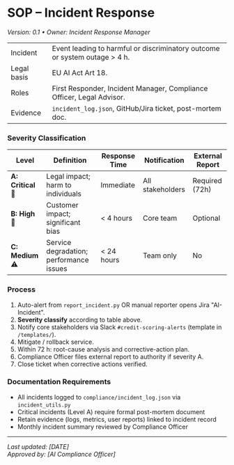 # SOP – Incident Response

_Version: 0.1 • Owner: Incident Response Manager_

|             |                                                                            |
| ----------- | -------------------------------------------------------------------------- |
| Incident    | Event leading to harmful or discriminatory outcome or system outage > 4 h. |
| Legal basis | EU AI Act Art 18.                                                          |
| Roles       | First Responder, Incident Manager, Compliance Officer, Legal Advisor.      |
| Evidence    | `incident_log.json`, GitHub/Jira ticket, post-mortem doc.                  |

### Severity Classification

| Level              | Definition                              | Response Time | Notification     | External Report |
| ------------------ | --------------------------------------- | ------------- | ---------------- | --------------- |
| **A: Critical** 🚨 | Legal impact; harm to individuals       | Immediate     | All stakeholders | Required (72h)  |
| **B: High** 🔴     | Customer impact; significant bias       | < 4 hours     | Core team        | Optional        |
| **C: Medium** ⚠️   | Service degradation; performance issues | < 24 hours    | Team only        | No              |

### Process

1. Auto-alert from `report_incident.py` OR manual reporter opens Jira "AI-Incident".
2. **Severity classify** according to table above.
3. Notify core stakeholders via Slack `#credit-scoring-alerts` (template in `/templates/`).
4. Mitigate / rollback service.
5. Within 72 h: root-cause analysis and corrective-action plan.
6. Compliance Officer files external report to authority if severity A.
7. Close ticket when corrective actions verified.

### Documentation Requirements

- All incidents logged to `compliance/incident_log.json` via `incident_utils.py`
- Critical incidents (Level A) require formal post-mortem document
- Retain evidence (logs, metrics, user reports) linked to incident record
- Monthly incident summary reviewed by Compliance Officer

---

_Last updated: [DATE]_  
_Approved by: [AI Compliance Officer]_
